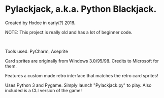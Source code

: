 # Pylackjack, a.k.a. Python Blackjack.

Created by Hxdce in early(?) 2018.

NOTE: This project is really old and has a lot of beginner code.

&nbsp;
&nbsp;

Tools used: PyCharm, Aseprite

Card sprites are originally from Windows 3.0/95/98. Credits to Microsoft for them.

Features a custom made retro interface that matches the retro card sprites!

Uses Python 3 and Pygame. Simply launch "Pylackjack.py" to play.
Also included is a CLI version of the game!
